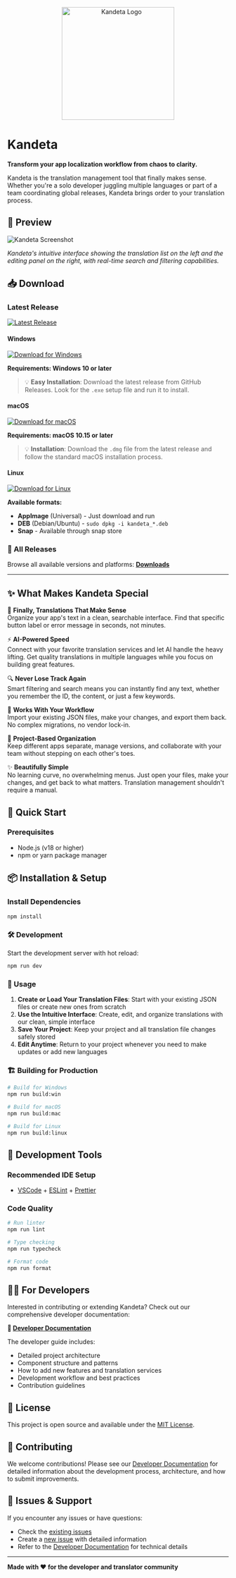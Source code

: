 <p align="center">
  <img src="resources/icon.png" alt="Kandeta Logo" width="256" >
</p>

# Kandeta

**Transform your app localization workflow from chaos to clarity.**

Kandeta is the translation management tool that finally makes sense. Whether you're a solo developer juggling multiple languages or part of a team coordinating global releases, Kandeta brings order to your translation process.

## 📸 Preview

![Kandeta Screenshot](resources/screenshot.png)

_Kandeta's intuitive interface showing the translation list on the left and the editing panel on the right, with real-time search and filtering capabilities._

## 📥 Download

### Latest Release

[![Latest Release](https://img.shields.io/github/v/release/Bovedano/kandeta?style=for-the-badge&logo=github)](https://github.com/Bovedano/kandeta/releases/latest)

#### Windows

[![Download for Windows](https://img.shields.io/badge/Download-Windows-blue?style=for-the-badge&logo=windows)](https://github.com/Bovedano/kandeta/releases/latest)

**Requirements: Windows 10 or later**

> 💡 **Easy Installation**: Download the latest release from GitHub Releases. Look for the `.exe` setup file and run it to install.

#### macOS

[![Download for macOS](https://img.shields.io/badge/Download-macOS-black?style=for-the-badge&logo=apple)](https://github.com/Bovedano/kandeta/releases/latest)

**Requirements: macOS 10.15 or later**

> 💡 **Installation**: Download the `.dmg` file from the latest release and follow the standard macOS installation process.

#### Linux

[![Download for Linux](https://img.shields.io/badge/Download-Linux-orange?style=for-the-badge&logo=linux)](https://github.com/Bovedano/kandeta/releases/latest)

**Available formats:**

- **AppImage** (Universal) - Just download and run
- **DEB** (Debian/Ubuntu) - `sudo dpkg -i kandeta_*.deb`
- **Snap** - Available through snap store

### 📁 All Releases

Browse all available versions and platforms: **[Downloads](downloads/)**

---

## ✨ What Makes Kandeta Special

🎯 **Finally, Translations That Make Sense**  
Organize your app's text in a clean, searchable interface. Find that specific button label or error message in seconds, not minutes.

⚡ **AI-Powered Speed**  
Connect with your favorite translation services and let AI handle the heavy lifting. Get quality translations in multiple languages while you focus on building great features.

🔍 **Never Lose Track Again**  
Smart filtering and search means you can instantly find any text, whether you remember the ID, the content, or just a few keywords.

🚀 **Works With Your Workflow**  
Import your existing JSON files, make your changes, and export them back. No complex migrations, no vendor lock-in.

📁 **Project-Based Organization**  
Keep different apps separate, manage versions, and collaborate with your team without stepping on each other's toes.

✨ **Beautifully Simple**  
No learning curve, no overwhelming menus. Just open your files, make your changes, and get back to what matters. Translation management shouldn't require a manual.

## 🚀 Quick Start

### Prerequisites

- Node.js (v18 or higher)
- npm or yarn package manager

## 📦 Installation & Setup

### Install Dependencies

```bash
npm install
```

### 🛠️ Development

Start the development server with hot reload:

```bash
npm run dev
```

### 📱 Usage

1. **Create or Load Your Translation Files**: Start with your existing JSON files or create new ones from scratch
2. **Use the Intuitive Interface**: Create, edit, and organize translations with our clean, simple interface
3. **Save Your Project**: Keep your project and all translation file changes safely stored
4. **Edit Anytime**: Return to your project whenever you need to make updates or add new languages

### 🏗️ Building for Production

```bash
# Build for Windows
npm run build:win

# Build for macOS
npm run build:mac

# Build for Linux
npm run build:linux
```

## 🧰 Development Tools

### Recommended IDE Setup

- [VSCode](https://code.visualstudio.com/) + [ESLint](https://marketplace.visualstudio.com/items?itemName=dbaeumer.vscode-eslint) + [Prettier](https://marketplace.visualstudio.com/items?itemName=esbenp.prettier-vscode)

### Code Quality

```bash
# Run linter
npm run lint

# Type checking
npm run typecheck

# Format code
npm run format
```

## 👨‍💻 For Developers

Interested in contributing or extending Kandeta? Check out our comprehensive developer documentation:

**📖 [Developer Documentation](DEVELOPER.md)**

The developer guide includes:

- Detailed project architecture
- Component structure and patterns
- How to add new features and translation services
- Development workflow and best practices
- Contribution guidelines

## 📄 License

This project is open source and available under the [MIT License](LICENSE).

## 🤝 Contributing

We welcome contributions! Please see our [Developer Documentation](DEVELOPER.md) for detailed information about the development process, architecture, and how to submit improvements.

## 🐛 Issues & Support

If you encounter any issues or have questions:

- Check the [existing issues](https://github.com/Bovedano/kandeta/issues)
- Create a [new issue](https://github.com/Bovedano/kandeta/issues/new) with detailed information
- Refer to the [Developer Documentation](DEVELOPER.md) for technical details

---

**Made with ❤️ for the developer and translator community**
